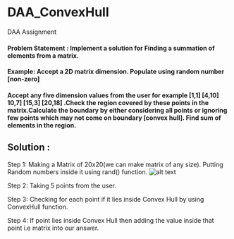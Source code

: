 # DAA_ConvexHull
DAA Assignment

#### Problem Statement : Implement a solution for Finding a summation of elements from a matrix.
#### Example: Accept a 2D matrix dimension. Populate using random number [non-zero]
#### Accept any five dimension values from the user for example [1,1] [4,10] 10,7] [15,3] [20,18] .Check the region covered by these points in the matrix.Calculate the boundary by either considering all points or ignoring few points which may not come on boundary [convex hull]. Find sum of elements in the region.


## Solution :

Step 1: Making a Matrix of 20x20(we can make matrix of any size). Putting Random numbers inside it using rand() function.
![alt text](https://github.com/Bhushan21z/DAA_ConvexHull/blob/main/1.jpg?raw=true)

Step 2: Taking 5 points from the user.

Step 3: Checking for each point if it lies inside Convex Hull by using ConvexHull function.

Step 4: If point lies inside Convex Hull then adding the value inside that point i.e matrix into our answer.
